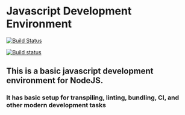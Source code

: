 # Javascript Development Environment
[![Build Status](https://travis-ci.org/floatingman/js-dev-env.svg?branch=master)](https://travis-ci.org/floatingman/js-dev-env)

[![Build status](https://ci.appveyor.com/api/projects/status/a5vocvkfeqfb6vn0?svg=true)](https://ci.appveyor.com/project/floatingman/js-dev-env)

## This is a basic javascript development environment for NodeJS.

### It has basic setup for transpiling, linting, bundling, CI, and other modern development tasks
